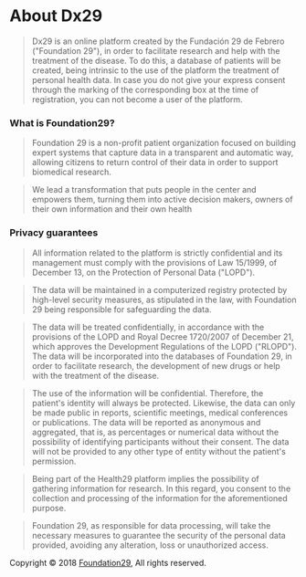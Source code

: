 # About Dx29

>Dx29 is an online platform created by the Fundación 29 de Febrero ("Foundation 29"), in order to facilitate research and help with the treatment of the disease. To do this, a database of patients will be created, being intrinsic to the use of the platform the treatment of personal health data. In case you do not give your express consent through the marking of the corresponding box at the time of registration, you can not become a user of the platform.

### What is Foundation29?

>Foundation 29 is a non-profit patient organization focused on building expert systems that capture data in a transparent and automatic way, allowing citizens to return control of their data in order to support biomedical research.

>We lead a transformation that puts people in the center and empowers them, turning them into active decision makers, owners of their own information and their own health

### Privacy guarantees

>All information related to the platform is strictly confidential and its management must comply with the provisions of Law 15/1999, of December 13, on the Protection of Personal Data ("LOPD").

>The data will be maintained in a computerized registry protected by high-level security measures, as stipulated in the law, with Foundation 29 being responsible for safeguarding the data.

>The data will be treated confidentially, in accordance with the provisions of the LOPD and Royal Decree 1720/2007 of December 21, which approves the Development Regulations of the LOPD ("RLOPD"). The data will be incorporated into the databases of Foundation 29, in order to facilitate research, the development of new drugs or help with the treatment of the disease.

>The use of the information will be confidential. Therefore, the patient's identity will always be protected. Likewise, the data can only be made public in reports, scientific meetings, medical conferences or publications. The data will be reported as anonymous and aggregated, that is, as percentages or numerical data without the possibility of identifying participants without their consent. The data will not be provided to any other type of entity without the patient's permission.

>Being part of the Health29 platform implies the possibility of gathering information for research. In this regard, you consent to the collection and processing of the information for the aforementioned purpose.

>Foundation 29, as responsible for data processing, will take the necessary measures to guarantee the security of the personal data provided, avoiding any alteration, loss or unauthorized access.

Copyright  &copy;  2018 <a href="http://www.foundation29.org" target="_blank">Foundation29</a>, All rights reserved.
